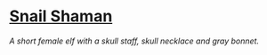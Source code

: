 # [Snail Shaman](https://hollowknight.wiki/w/Snail_Shaman)

*A short female elf with a skull staff, skull necklace and gray bonnet.*
